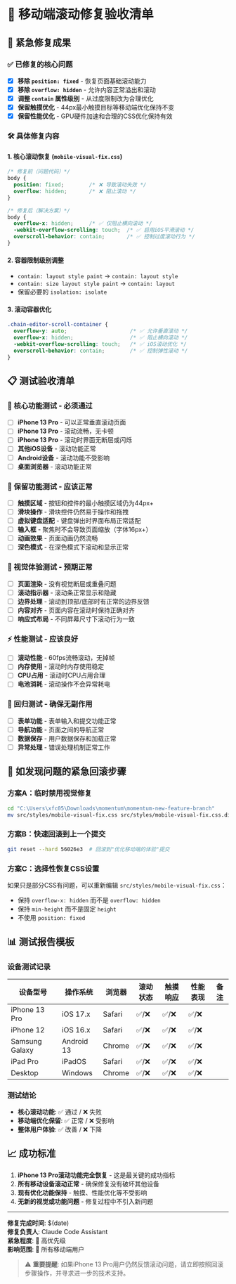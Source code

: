 # 📱 移动端滚动修复验收清单

## 🔧 紧急修复成果

### ✅ 已修复的核心问题
- [x] **移除 `position: fixed`** - 恢复页面基础滚动能力
- [x] **移除 `overflow: hidden`** - 允许内容正常溢出和滚动  
- [x] **调整 `contain` 属性级别** - 从过度限制改为合理优化
- [x] **保留触摸优化** - 44px最小触摸目标等移动端优化保持不变
- [x] **保留性能优化** - GPU硬件加速和合理的CSS优化保持有效

### 🛠️ 具体修复内容

#### 1. 核心滚动恢复 (`mobile-visual-fix.css`)
```css
/* 修复前（问题代码）*/
body {
  position: fixed;        /* ❌ 导致滚动失效 */
  overflow: hidden;       /* ❌ 阻止滚动 */
}

/* 修复后（解决方案）*/
body {
  overflow-x: hidden;     /* ✅ 仅阻止横向滚动 */
  -webkit-overflow-scrolling: touch;  /* ✅ 启用iOS平滑滚动 */
  overscroll-behavior: contain;       /* ✅ 控制过度滚动行为 */
}
```

#### 2. 容器限制级别调整
- `contain: layout style paint` → `contain: layout style`
- `contain: size layout style paint` → `contain: layout`
- 保留必要的 `isolation: isolate`

#### 3. 滚动容器优化
```css
.chain-editor-scroll-container {
  overflow-y: auto;                    /* ✅ 允许垂直滚动 */
  overflow-x: hidden;                  /* ✅ 阻止横向滚动 */
  -webkit-overflow-scrolling: touch;   /* ✅ iOS滚动优化 */
  overscroll-behavior: contain;        /* ✅ 控制弹性滚动 */
}
```

## 📋 测试验收清单

### 🎯 核心功能测试 - **必须通过**
- [ ] **iPhone 13 Pro** - 可以正常垂直滚动页面
- [ ] **iPhone 13 Pro** - 滚动流畅，无卡顿
- [ ] **iPhone 13 Pro** - 滚动时界面无断层或闪烁
- [ ] **其他iOS设备** - 滚动功能正常
- [ ] **Android设备** - 滚动功能不受影响
- [ ] **桌面浏览器** - 滚动功能正常

### 🔧 保留功能测试 - **应该正常**
- [ ] **触摸区域** - 按钮和控件的最小触摸区域仍为44px+
- [ ] **滑块操作** - 滑块控件仍然易于操作和拖拽
- [ ] **虚拟键盘适配** - 键盘弹出时界面布局正常适配
- [ ] **输入框** - 聚焦时不会导致页面缩放（字体16px+）
- [ ] **动画效果** - 页面动画仍然流畅
- [ ] **深色模式** - 在深色模式下滚动和显示正常

### 🎨 视觉体验测试 - **预期正常**
- [ ] **页面渲染** - 没有视觉断层或重叠问题
- [ ] **滚动指示器** - 滚动条正常显示和隐藏
- [ ] **边界处理** - 滚动到顶部/底部时有正常的边界反馈
- [ ] **内容对齐** - 页面内容在滚动时保持正确对齐
- [ ] **响应式布局** - 不同屏幕尺寸下滚动行为一致

### ⚡ 性能测试 - **应该良好**
- [ ] **滚动性能** - 60fps流畅滚动，无掉帧
- [ ] **内存使用** - 滚动时内存使用稳定
- [ ] **CPU占用** - 滚动时CPU占用合理
- [ ] **电池消耗** - 滚动操作不会异常耗电

### 🧪 回归测试 - **确保无副作用**
- [ ] **表单功能** - 表单输入和提交功能正常
- [ ] **导航功能** - 页面之间的导航正常
- [ ] **数据保存** - 用户数据保存和加载正常
- [ ] **异常处理** - 错误处理机制正常工作

## 🚨 如发现问题的紧急回滚步骤

### 方案A：临时禁用视觉修复
```bash
cd "C:\Users\xfc05\Downloads\momentum\momentum-new-feature-branch"
mv src/styles/mobile-visual-fix.css src/styles/mobile-visual-fix.css.disabled
```

### 方案B：快速回滚到上一个提交
```bash
git reset --hard 56026e3  # 回滚到"优化移动端的体验"提交
```

### 方案C：选择性恢复CSS设置
如果只是部分CSS有问题，可以重新编辑 `src/styles/mobile-visual-fix.css`：
- 保持 `overflow-x: hidden` 而不是 `overflow: hidden`
- 保持 `min-height` 而不是固定 `height`
- 不使用 `position: fixed`

## 📊 测试报告模板

### 设备测试记录
| 设备型号 | 操作系统 | 浏览器 | 滚动状态 | 触摸响应 | 性能表现 | 备注 |
|---------|---------|---------|----------|----------|----------|------|
| iPhone 13 Pro | iOS 17.x | Safari | ✅/❌ | ✅/❌ | ✅/❌ | |
| iPhone 12 | iOS 16.x | Safari | ✅/❌ | ✅/❌ | ✅/❌ | |
| Samsung Galaxy | Android 13 | Chrome | ✅/❌ | ✅/❌ | ✅/❌ | |
| iPad Pro | iPadOS | Safari | ✅/❌ | ✅/❌ | ✅/❌ | |
| Desktop | Windows | Chrome | ✅/❌ | ✅/❌ | ✅/❌ | |

### 测试结论
- **核心滚动功能**: ✅ 通过 / ❌ 失败
- **移动端优化保留**: ✅ 正常 / ❌ 受影响  
- **整体用户体验**: ✅ 改善 / ❌ 下降

## 📈 成功标准
1. **iPhone 13 Pro滚动功能完全恢复** - 这是最关键的成功指标
2. **所有移动设备滚动正常** - 确保修复没有破坏其他设备
3. **现有优化功能保持** - 触摸、性能优化等不受影响
4. **无新的视觉或功能问题** - 修复过程中不引入新问题

---

**修复完成时间**: $(date)  
**修复负责人**: Claude Code Assistant  
**紧急程度**: 🔴 高优先级  
**影响范围**: 📱 所有移动端用户  

> ⚠️ **重要提醒**: 如果iPhone 13 Pro用户仍然反馈滚动问题，请立即按照回滚步骤操作，并寻求进一步的技术支持。
